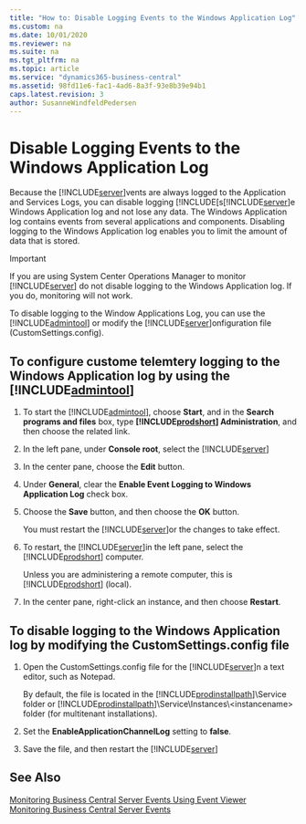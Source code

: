 ```yaml
---
title: "How to: Disable Logging Events to the Windows Application Log"
ms.custom: na
ms.date: 10/01/2020
ms.reviewer: na
ms.suite: na
ms.tgt_pltfrm: na
ms.topic: article
ms.service: "dynamics365-business-central"
ms.assetid: 98fd11e6-fac1-4ad6-8a3f-93e8b39e94b1
caps.latest.revision: 3
author: SusanneWindfeldPedersen
---
```

# Disable Logging Events to the Windows Application Log
Because the [!INCLUDE[server](../developer/includes/server.md)]vents are always logged to the Application and Services Logs, you can disable logging [!INCLUDE[s[!INCLUDE[server](../developer/includes/server.md)]e Windows Application log and not lose any data. The Windows Application log contains events from several applications and components. Disabling logging to the Windows Application log enables you to limit the amount of data that is stored.  
  
> [!IMPORTANT]  
>  If you are using System Center Operations Manager to monitor [!INCLUDE[server](../developer/includes/server.md)] do not disable logging to the Windows Application log. If you do, monitoring will not work.  
  
 To disable logging to the Window Applications Log, you can use the [!INCLUDE[admintool](../developer/includes/admintool.md)] or modify the [!INCLUDE[server](../developer/includes/server.md)]onfiguration file \(CustomSettings.config\).  
  
## To configure custome telemtery logging to the Windows Application log by using the [!INCLUDE[admintool](../developer/includes/admintool.md)]  
  
1.  To start the [!INCLUDE[admintool](../developer/includes/admintool.md)], choose **Start**, and in the **Search programs and files** box, type **[!INCLUDE[prodshort](../developer/includes/prodshort.md)] Administration**, and then choose the related link.  
  
2.  In the left pane, under **Console root**, select the [!INCLUDE[server](../developer/includes/server.md)] 
  
3.  In the center pane, choose the **Edit** button.  
  
4.  Under **General**, clear the **Enable Event Logging to Windows Application Log** check box.  
  
5.  Choose the **Save** button, and then choose the **OK** button.  
  
     You must restart the [!INCLUDE[server](../developer/includes/server.md)]or the changes to take effect.  
  
6.  To restart, the [!INCLUDE[server](../developer/includes/server.md)]in the left pane, select the [!INCLUDE[prodshort](../developer/includes/prodshort.md)] computer.  
  
     Unless you are administering a remote computer, this is [!INCLUDE[prodshort](../developer/includes/prodshort.md)] \(local\).  
  
7.  In the center pane, right-click an instance, and then choose **Restart**.  
  
## To disable logging to the Windows Application log by modifying the CustomSettings.config file  
  
1.  Open the CustomSettings.config file for the [!INCLUDE[server](../developer/includes/server.md)]n a text editor, such as Notepad.  
  
     By default, the file is located in the [!INCLUDE[prodinstallpath](../developer/includes/prodinstallpath.md)]\\Service folder or [!INCLUDE[prodinstallpath](../developer/includes/prodinstallpath.md)]\\Service\\Instances\\\<instancename> folder \(for multitenant installations\).  
  
2.  Set the **EnableApplicationChannelLog** setting to **false**.  
  
3.  Save the file, and then restart the [!INCLUDE[server](../developer/includes/server.md)] 
  
## See Also  
 [Monitoring Business Central Server Events Using Event Viewer](monitor-server-events-windows-event-log.md)   
 [Monitoring Business Central Server Events](monitor-server-events.md) 